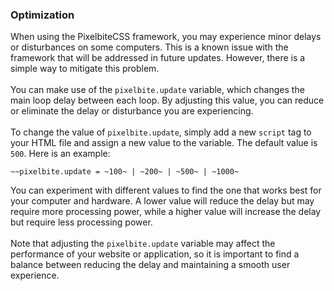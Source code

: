 ### Optimization
When using the PixelbiteCSS framework, you may experience minor delays or disturbances on some computers. This is a known issue with the framework that will be addressed in future updates. However, there is a simple way to mitigate this problem.<br>
<br>
You can make use of the `pixelbite.update` variable, which changes the main loop delay between each loop. By adjusting this value, you can reduce or eliminate the delay or disturbance you are experiencing.<br>
<br>
To change the value of `pixelbite.update`, simply add a new `script` tag to your HTML file and assign a new value to the variable. The default value is `500`. Here is an example:

```
~~pixelbite.update = ~100~ | ~200~ | ~500~ | ~1000~
```

You can experiment with different values to find the one that works best for your computer and hardware. A lower value will reduce the delay but may require more processing power, while a higher value will increase the delay but require less processing power.<br>
<br>
Note that adjusting the `pixelbite.update` variable may affect the performance of your website or application, so it is important to find a balance between reducing the delay and maintaining a smooth user experience.<br>
<br>